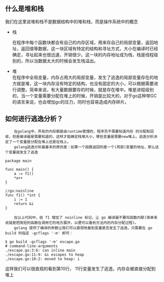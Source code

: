 ## 什么是堆和栈
我们在这里说堆和栈不是数据结构中的堆和栈，而是操作系统中的概念

* 栈 

    在程序中每个函数块都会有自己的内存区域，用来存自己的局部变量，返回地址，返回值等数据，这一块区域有特定的结构和寻址方式，大小在编译时已经确定，寻址起来也很迅速，开销很少。这一块的内存地址成为栈，栈是线程级别的，所以当数据太大的时候会发生栈溢出。
* 堆        
    在程序中全局变量，内存占用大的局部变量，发生了逃逸的局部变量存在的地方就是堆，这一块内存没有特定的结构，也没有固定的大小，可以根据需要进行调整。简单来说，有大量数据要存的时候，就是存在堆中。堆是进程级别的，当一个变量需要分配在堆上的时候，开销是比较大的，对于go这种带GC的语言来说，也会增加gc的压力，同时也容易造成内存碎片。

## 如何进行逃逸分析？
        在golang中，所有的内存都是由runtime管理的，程序员不需要知道内存 的分配和回收，但是编译器是需要知道的，这样才能确定栈堆大小，哪些变量是需要new堆上。逃逸分析决定了一个变量是分配在堆上还是在栈上。           
        golang逃逸分析最基本的原则是：如果一个函数返回的是一个(局部)变量的地址，那么这个变量就发生了逃逸


```golang
package main

func main() {
	a := f1()
	*a++
}

//go:noinline
func f1() *int {
	i := 1
	return &i
}
```

        在以上代码中，给 f1 增加了 noinline 标记，让 go 编译器不要将函数内联(简单来说就是把简短的函数在调用它的地方展开，以便可以看到方法内的内存分配过程)。        
        golang 提供了编译的参数让我们可以直观地看到变量是否发生了逃逸，只需要在 go build 时指定 -gcflags '-m' 即可：
```golang
$ go build -gcflags '-m' escape.go
# command-line-arguments
./escape.go:3:6: can inline main
./escape.go:11:9: &i escapes to heap
./escape.go:10:2: moved to heap: i
```
这样我们可以很直观的看到第10行， 11行变量发生了逃逸，内存会被直接分配到堆上